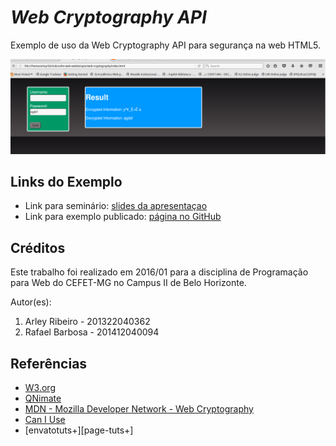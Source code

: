 # _Web Cryptography API_

Exemplo de uso da Web Cryptography API para segurança na web HTML5.

![](img/web-cryptography1.png)


## Links do Exemplo

- Link para seminário: [slides da apresentaçao][slides]
- Link para exemplo publicado: [página no GitHub][vivo]

## Créditos

Este trabalho foi realizado em 2016/01 para a disciplina de Programação para Web do CEFET-MG no Campus II de Belo Horizonte.

Autor(es):

1. Arley Ribeiro  - 201322040362
2. Rafael Barbosa - 201412040094


[slides]: http://slides.com/arleyribeiro/deck/fullscreen
[vivo]: https://fegemo.github.io/cefet-web-weblot/apis/web-cryptography/

## Referências

- [W3.org][page-w3]
- [QNimate][page-qnimate]
- [MDN - Mozilla Developer Network - Web Cryptography][page-webcryp]
- [Can I Use][page-caniuse]
- [envatotuts+][page-tuts+]

[page-w3]: https://www.w3.org/TR/WebCryptoAPI/
[page-qnimate]: http://qnimate.com/post-series/web-cryptography-api-tutorial/
[page-webcryp]: https://developer.mozilla.org/pt-BR/docs/Web/API/Window/crypto
[page-caniuse]: http://caniuse.com/#feat=cryptography
